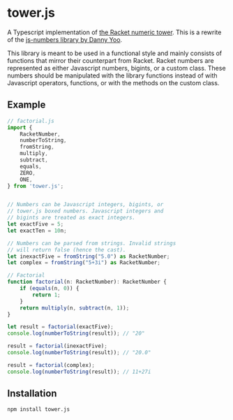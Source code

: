 # tower.js

A Typescript implementation of [the Racket numeric
tower](https://docs.racket-lang.org/reference/numbers.html). This is a rewrite
of the [js-numbers library by Danny Yoo](https://github.com/dyoo/js-numbers).

This library is meant to be used in a functional style and mainly consists of
functions that mirror their counterpart from Racket. Racket numbers are
represented as either Javascript numbers, bigints, or a custom class. These
numbers should be manipulated with the library functions instead of with
Javascript operators, functions, or with the methods on the custom class.

## Example

``` typescript
// factorial.js
import {
    RacketNumber,
    numberToString,
    fromString,
    multiply,
    subtract,
    equals,
    ZERO,
    ONE,
} from 'tower.js';


// Numbers can be Javascript integers, bigints, or
// tower.js boxed numbers. Javascript integers and 
// bigints are treated as exact integers.
let exactFive = 5;
let exactTen = 10n;

// Numbers can be parsed from strings. Invalid strings 
// will return false (hence the cast).
let inexactFive = fromString("5.0") as RacketNumber;
let complex = fromString("5+3i") as RacketNumber;

// Factorial
function factorial(n: RacketNumber): RacketNumber {
    if (equals(n, 0)) {
        return 1;
    }
    return multiply(n, subtract(n, 1));
}

let result = factorial(exactFive);
console.log(numberToString(result)); // "20"

result = factorial(inexactFive);
console.log(numberToString(result)); // "20.0"

result = factorial(complex);
console.log(numberToString(result)); // 11+27i
```

## Installation

`npm install tower.js`